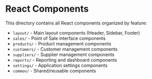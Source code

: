 # React Components

This directory contains all React components organized by feature:

- `layout/` - Main layout components (Header, Sidebar, Footer)
- `sales/` - Point of Sale interface components
- `products/` - Product management components
- `customers/` - Customer management components
- `suppliers/` - Supplier management components
- `reports/` - Reporting and dashboard components
- `settings/` - Application settings components
- `common/` - Shared/reusable components